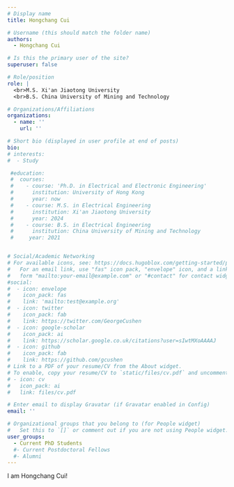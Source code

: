 ```yaml
---
# Display name
title: Hongchang Cui

# Username (this should match the folder name)
authors:
  - Hongchang Cui

# Is this the primary user of the site?
superuser: false

# Role/position
role: |
  <br>M.S. Xi'an Jiaotong University
  <br>B.S. China University of Mining and Technology

# Organizations/Affiliations
organizations:
  - name: ''
    url: ''

# Short bio (displayed in user profile at end of posts)
bio: 
# interests:
#  - Study

 #education:
 #  courses:
 #    - course: 'Ph.D. in Electrical and Electronic Engineering'
 #      institution: University of Hong Kong
 #      year: now
 #    - course: M.S. in Electrical Engineering
 #      institution: Xi'an Jiaotong University
 #      year: 2024
 #    - course: B.S. in Electrical Engineering
 #      institution: China University of Mining and Technology
 #     year: 2021


# Social/Academic Networking
# For available icons, see: https://docs.hugoblox.com/getting-started/page-builder/#icons
#   For an email link, use "fas" icon pack, "envelope" icon, and a link in the
#   form "mailto:your-email@example.com" or "#contact" for contact widget.
#social:
#  - icon: envelope
#    icon_pack: fas
#    link: 'mailto:test@example.org'
#  - icon: twitter
#    icon_pack: fab
#    link: https://twitter.com/GeorgeCushen
#  - icon: google-scholar
#    icon_pack: ai
#    link: https://scholar.google.co.uk/citations?user=sIwtMXoAAAAJ
#  - icon: github
#    icon_pack: fab
#    link: https://github.com/gcushen
# Link to a PDF of your resume/CV from the About widget.
# To enable, copy your resume/CV to `static/files/cv.pdf` and uncomment the lines below.
# - icon: cv
#   icon_pack: ai
#   link: files/cv.pdf

# Enter email to display Gravatar (if Gravatar enabled in Config)
email: ''

# Organizational groups that you belong to (for People widget)
#   Set this to `[]` or comment out if you are not using People widget.
user_groups:
  - Current PhD Students
  #- Current Postdoctoral Fellows
  #- Alumni
---
```


I am Hongchang Cui!
